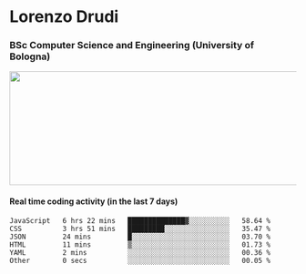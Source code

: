# Lorenzo Drudi
### BSc Computer Science and Engineering (University of Bologna)

<img src="https://github-readme-stats.vercel.app/api?username=LorenzoDrudi&count_private=true&show_icons=true&theme=gruvbox" height=200px width=550px>

<!---Use wakatime plugins to track the coding time--->
#### Real time coding activity (in the last 7 days)
<!--START_SECTION:waka-->

```text
JavaScript   6 hrs 22 mins   ██████████████▓░░░░░░░░░░   58.64 %
CSS          3 hrs 51 mins   █████████░░░░░░░░░░░░░░░░   35.47 %
JSON         24 mins         █░░░░░░░░░░░░░░░░░░░░░░░░   03.70 %
HTML         11 mins         ▒░░░░░░░░░░░░░░░░░░░░░░░░   01.73 %
YAML         2 mins          ░░░░░░░░░░░░░░░░░░░░░░░░░   00.36 %
Other        0 secs          ░░░░░░░░░░░░░░░░░░░░░░░░░   00.05 %
```

<!--END_SECTION:waka-->
